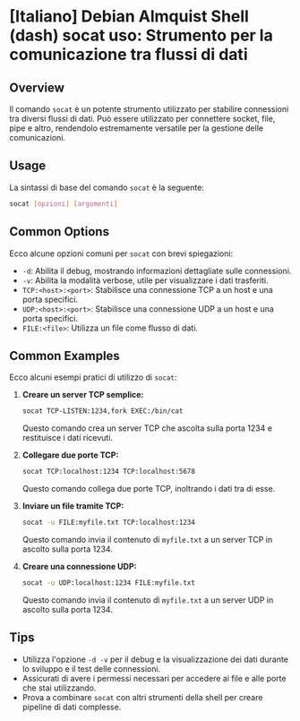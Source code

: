 # [Italiano] Debian Almquist Shell (dash) socat uso: Strumento per la comunicazione tra flussi di dati

## Overview
Il comando `socat` è un potente strumento utilizzato per stabilire connessioni tra diversi flussi di dati. Può essere utilizzato per connettere socket, file, pipe e altro, rendendolo estremamente versatile per la gestione delle comunicazioni.

## Usage
La sintassi di base del comando `socat` è la seguente:

```bash
socat [opzioni] [argomenti]
```

## Common Options
Ecco alcune opzioni comuni per `socat` con brevi spiegazioni:

- `-d`: Abilita il debug, mostrando informazioni dettagliate sulle connessioni.
- `-v`: Abilita la modalità verbose, utile per visualizzare i dati trasferiti.
- `TCP:<host>:<port>`: Stabilisce una connessione TCP a un host e una porta specifici.
- `UDP:<host>:<port>`: Stabilisce una connessione UDP a un host e una porta specifici.
- `FILE:<file>`: Utilizza un file come flusso di dati.

## Common Examples
Ecco alcuni esempi pratici di utilizzo di `socat`:

1. **Creare un server TCP semplice:**
   ```bash
   socat TCP-LISTEN:1234,fork EXEC:/bin/cat
   ```
   Questo comando crea un server TCP che ascolta sulla porta 1234 e restituisce i dati ricevuti.

2. **Collegare due porte TCP:**
   ```bash
   socat TCP:localhost:1234 TCP:localhost:5678
   ```
   Questo comando collega due porte TCP, inoltrando i dati tra di esse.

3. **Inviare un file tramite TCP:**
   ```bash
   socat -u FILE:myfile.txt TCP:localhost:1234
   ```
   Questo comando invia il contenuto di `myfile.txt` a un server TCP in ascolto sulla porta 1234.

4. **Creare una connessione UDP:**
   ```bash
   socat -u UDP:localhost:1234 FILE:myfile.txt
   ```
   Questo comando invia il contenuto di `myfile.txt` a un server UDP in ascolto sulla porta 1234.

## Tips
- Utilizza l'opzione `-d -v` per il debug e la visualizzazione dei dati durante lo sviluppo e il test delle connessioni.
- Assicurati di avere i permessi necessari per accedere ai file e alle porte che stai utilizzando.
- Prova a combinare `socat` con altri strumenti della shell per creare pipeline di dati complesse.